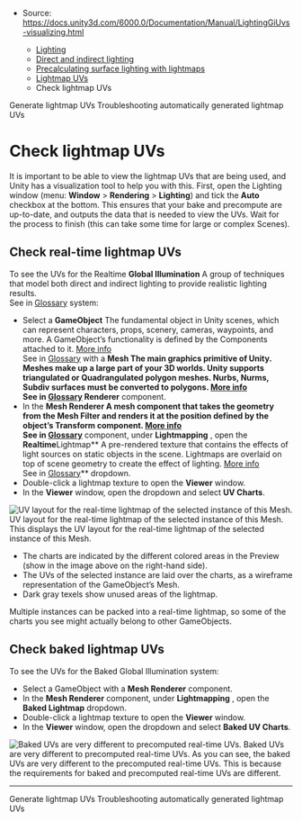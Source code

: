 * Source: https://docs.unity3d.com/6000.0/Documentation/Manual/LightingGiUvs-visualizing.html

  * [Lighting](https://docs.unity3d.com/6000.0/Documentation/Manual/LightingOverview.html)
  * [Direct and indirect lighting](https://docs.unity3d.com/6000.0/Documentation/Manual/direct-and-indirect-lighting.html)
  * [Precalculating surface lighting with lightmaps](https://docs.unity3d.com/6000.0/Documentation/Manual/Lightmapping-landing.html)
  * [Lightmap UVs](https://docs.unity3d.com/6000.0/Documentation/Manual/LightingGiUvs-landing.html)
  * Check lightmap UVs


[](https://docs.unity3d.com/6000.0/Documentation/Manual/LightingGiUvs-GeneratingLightmappingUVs.html)
Generate lightmap UVs
[](https://docs.unity3d.com/6000.0/Documentation/Manual/LightingGiUVs-Troubleshooting.html)
Troubleshooting automatically generated lightmap UVs
# Check lightmap UVs
It is important to be able to view the lightmap UVs that are being used, and Unity has a visualization tool to help you with this. First, open the Lighting window (menu: **Window** > **Rendering** > **Lighting**) and tick the **Auto** checkbox at the bottom. This ensures that your bake and precompute are up-to-date, and outputs the data that is needed to view the UVs. Wait for the process to finish (this can take some time for large or complex Scenes).
## Check real-time lightmap UVs
To see the UVs for the Realtime **Global Illumination** A group of techniques that model both direct and indirect lighting to provide realistic lighting results.  
See in [Glossary](https://docs.unity3d.com/6000.0/Documentation/Manual/Glossary.html#globalillumination) system:
  * Select a **GameObject** The fundamental object in Unity scenes, which can represent characters, props, scenery, cameras, waypoints, and more. A GameObject’s functionality is defined by the Components attached to it. [More info](https://docs.unity3d.com/6000.0/Documentation/Manual/class-GameObject.html)  
See in [Glossary](https://docs.unity3d.com/6000.0/Documentation/Manual/Glossary.html#GameObject) with a ****Mesh** The main graphics primitive of Unity. Meshes make up a large part of your 3D worlds. Unity supports triangulated or Quadrangulated polygon meshes. Nurbs, Nurms, Subdiv surfaces must be converted to polygons. [More info](https://docs.unity3d.com/6000.0/Documentation/Manual/mesh.html)  
See in [Glossary](https://docs.unity3d.com/6000.0/Documentation/Manual/Glossary.html#Mesh) Renderer** component.
  * In the ****Mesh Renderer** A mesh component that takes the geometry from the Mesh Filter and renders it at the position defined by the object’s Transform component. [More info](https://docs.unity3d.com/6000.0/Documentation/Manual/class-MeshRenderer.html)  
See in [Glossary](https://docs.unity3d.com/6000.0/Documentation/Manual/Glossary.html#MeshRenderer)** component, under **Lightmapping** , open the **Realtime**Lightmap** A pre-rendered texture that contains the effects of light sources on static objects in the scene. Lightmaps are overlaid on top of scene geometry to create the effect of lighting. [More info](https://docs.unity3d.com/6000.0/Documentation/Manual/Lightmapping.html)  
See in [Glossary](https://docs.unity3d.com/6000.0/Documentation/Manual/Glossary.html#Lightmap)** dropdown.
  * Double-click a lightmap texture to open the **Viewer** window.
  * In the **Viewer** window, open the dropdown and select **UV Charts**.

![UV layout for the real-time lightmap of the selected instance of this Mesh. ](https://docs.unity3d.com/6000.0/Documentation/uploads/Main/LightingGiUvs-0.jpg) UV layout for the real-time lightmap of the selected instance of this Mesh. 
This displays the UV layout for the real-time lightmap of the selected instance of this Mesh. 
  * The charts are indicated by the different colored areas in the Preview (show in the image above on the right-hand side).
  * The UVs of the selected instance are laid over the charts, as a wireframe representation of the GameObject’s Mesh.
  * Dark gray texels show unused areas of the lightmap.


Multiple instances can be packed into a real-time lightmap, so some of the charts you see might actually belong to other GameObjects.
## Check baked lightmap UVs
To see the UVs for the Baked Global Illumination system:
  * Select a GameObject with a **Mesh Renderer** component.
  * In the **Mesh Renderer** component, under **Lightmapping** , open the **Baked Lightmap** dropdown.
  * Double-click a lightmap texture to open the **Viewer** window.
  * In the **Viewer** window, open the dropdown and select **Baked UV Charts**.

![Baked UVs are very different to precomputed real-time UVs.](https://docs.unity3d.com/6000.0/Documentation/uploads/Main/LightingGiUvs-1.jpg) Baked UVs are very different to precomputed real-time UVs.
As you can see, the baked UVs are very different to the precomputed real-time UVs. This is because the requirements for baked and precomputed real-time UVs are different.
* * *
[](https://docs.unity3d.com/6000.0/Documentation/Manual/LightingGiUvs-GeneratingLightmappingUVs.html)
Generate lightmap UVs
[](https://docs.unity3d.com/6000.0/Documentation/Manual/LightingGiUVs-Troubleshooting.html)
Troubleshooting automatically generated lightmap UVs
